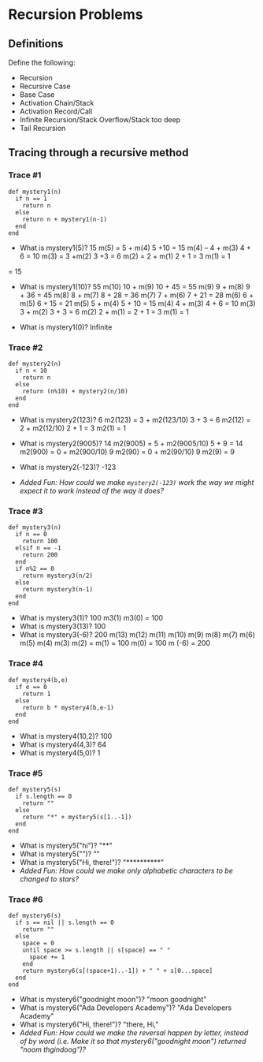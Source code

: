 # Recursion Problems

## Definitions
Define the following:

- Recursion
- Recursive Case
- Base Case
- Activation Chain/Stack
- Activation Record/Call
- Infinite Recursion/Stack Overflow/Stack too deep
- Tail Recursion

## Tracing through a recursive method

### Trace #1
```
def mystery1(n)
  if n == 1
    return n
  else
    return n + mystery1(n-1)
  end
end
```

- What is mystery1(5)? 15
m(5) = 5 + m(4) 5 +10 = 15
m(4) – 4 + m(3) 4 + 6 = 10
m(3) = 3 +m(2) 3 +3 = 6
m(2) = 2 + m(1) 2 + 1 = 3
m(1) = 1

= 15

- What is mystery1(10)? 55
m(10) 10 + m(9)  10 + 45 = 55
m(9) 9 + m(8) 9 + 36 = 45
m(8) 8 + m(7) 8 + 28 = 36
m(7) 7 + m(6) 7 + 21 = 28
m(6) 6 + m(5) 6 + 15 = 21
m(5) 5 + m(4) 5 + 10 = 15
m(4) 4 + m(3) 4 + 6 = 10
m(3) 3 + m(2) 3 + 3 = 6
m(2) 2 + m(1) = 2 + 1 = 3
m(1) = 1

- What is mystery1(0)? Infinite

### Trace #2
```
def mystery2(n)
  if n < 10
    return n
  else
    return (n%10) + mystery2(n/10)
  end
end
```

- What is mystery2(123)? 6
m2(123) = 3 + m2(123/10) 3 + 3 = 6
m2(12) = 2 + m2(12/10) 2 + 1 = 3
m2(1) = 1

- What is mystery2(9005)? 14
m2(9005) = 5 + m2(9005/10) 5 + 9 = 14
m2(900) = 0 + m2(900/10) 9
m2(90) = 0 + m2(90/10)  9
m2(9) = 9

- What is mystery2(-123)? -123

- _Added Fun: How could we make `mystery2(-123)` work the way we might expect it to work instead of the way it does?_

### Trace #3
```
def mystery3(n)
  if n == 0
    return 100
  elsif n == -1
    return 200
  end
  if n%2 == 0
    return mystery3(n/2)
  else
    return mystery3(n-1)
  end
end
```

- What is mystery3(1)? 100
m3(1)
m3(0) = 100
- What is mystery3(13)? 100
- What is mystery3(-6)? 200
m(13)
m(12)
m(11)
m(10)
m(9)
m(8)
m(7)
m(6)
m(5)
m(4)
m(3)
m(2) =
m(1) = 100
m(0) = 100
m (-6) = 200


### Trace #4
```
def mystery4(b,e)
  if e == 0
    return 1
  else
    return b * mystery4(b,e-1)
  end
end
```

- What is mystery4(10,2)? 100
- What is mystery4(4,3)? 64
- What is mystery4(5,0)? 1

### Trace #5
```
def mystery5(s)
  if s.length == 0
    return ""
  else
    return "*" + mystery5(s[1..-1])
  end
end
```

- What is mystery5("hi")? "**"
- What is mystery5("")? ""
- What is mystery5("Hi, there!")? "**********"
- _Added Fun: How could we make only alphabetic characters to be changed to stars?_

### Trace #6
```
def mystery6(s)
  if s == nil || s.length == 0
    return ""
  else
    space = 0
    until space >= s.length || s[space] == " "
      space += 1
    end
    return mystery6(s[(space+1)..-1]) + " " + s[0...space]
  end
end
```

- What is mystery6("goodnight moon")? "moon goodnight"
- What is mystery6("Ada Developers Academy")? "Ada Developers Academy"
- What is mystery6("Hi, there!")? "there, Hi,"
- _Added Fun: How could we make the reversal happen by letter, instead of by word (i.e. Make it so that mystery6("goodnight moon") returned "noom thgindoog")?_
